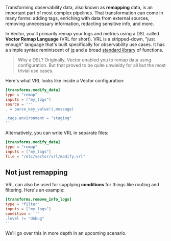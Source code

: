 Transforming observability data, also known as **remapping** data, is an important part of most
complex pipelines. That transformation can come in many forms: adding tags, enriching with data from
external sources, removing unnecessary information, redacting sensitive info, and more.

In Vector, you'll primarily remap your logs and metrics using a DSL called **Vector Remap Language**
(VRL for short). VRL is a stripped-down, "just enough" language that's built specifically for
observability use cases. It has a simple syntax reminiscent of [jq] and a broad [standard
library][vrl_funcs] of functions.

> Why a DSL? Originally, Vector enabled you to remap data using configuration. But that proved to
> be quite unwieldy for all but the most trivial use cases.

Here's what VRL looks like inside a Vector configuration:

```toml
[transforms.modify_data]
type = "remap"
inputs = ["my_logs"]
source = '''
. = parse_key_value!(.message)

.tags.environment = "staging"
'''
```

Alternatively, you can write VRL in separate files:

```toml
[transforms.modify_data]
type = "remap"
inputs = ["my_logs"]
file = "/etc/vector/vrl/modify.vrl"
```

## Not just remapping

VRL can also be used for supplying **conditions** for things like routing and filtering. Here's an
example:

```toml
[transforms.remove_info_logs]
type = "filter"
inputs = ["my_logs"]
condition = '''
.level != "debug"
'''
```

We'll go over this in more depth in an upcoming scenario.

[jq]: https://stedolan.github.io/jq
[vrl_cmd]: https://vector.dev/docs/reference/cli/#vrl
[vrl_funcs]: https://vrl.dev/functions